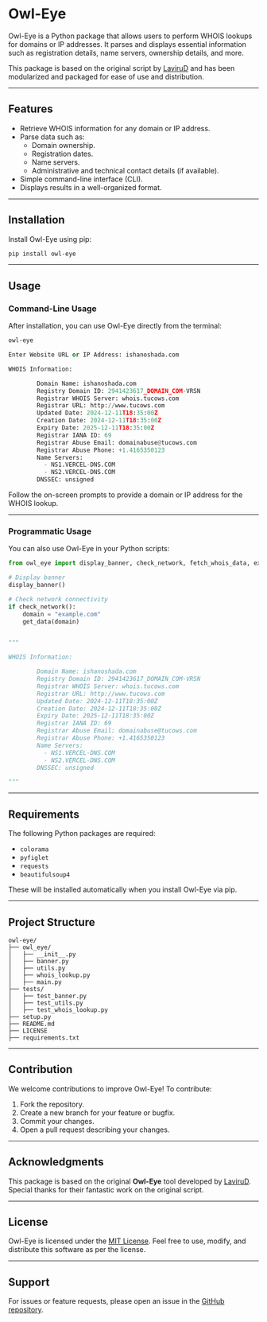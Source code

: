 
# Owl-Eye

Owl-Eye is a Python package that allows users to perform WHOIS lookups for domains or IP addresses. It parses and displays essential information such as registration details, name servers, ownership details, and more.

This package is based on the original script by [LaviruD](https://github.com/LaviruD/Owl-Eye) and has been modularized and packaged for ease of use and distribution.

---

## Features
- Retrieve WHOIS information for any domain or IP address.
- Parse data such as:
  - Domain ownership.
  - Registration dates.
  - Name servers.
  - Administrative and technical contact details (if available).
- Simple command-line interface (CLI).
- Displays results in a well-organized format.

---

## Installation

Install Owl-Eye using pip:

```bash
pip install owl-eye
```

---

## Usage

### Command-Line Usage
After installation, you can use Owl-Eye directly from the terminal:

```bash
owl-eye
```

```python
Enter Website URL or IP Address: ishanoshada.com

WHOIS Information:

        Domain Name: ishanoshada.com
        Registry Domain ID: 2941423617_DOMAIN_COM-VRSN
        Registrar WHOIS Server: whois.tucows.com
        Registrar URL: http://www.tucows.com
        Updated Date: 2024-12-11T18:35:00Z
        Creation Date: 2024-12-11T18:35:00Z
        Expiry Date: 2025-12-11T18:35:00Z
        Registrar IANA ID: 69
        Registrar Abuse Email: domainabuse@tucows.com
        Registrar Abuse Phone: +1.4165350123
        Name Servers:
          - NS1.VERCEL-DNS.COM
          - NS2.VERCEL-DNS.COM
        DNSSEC: unsigned

```


Follow the on-screen prompts to provide a domain or IP address for the WHOIS lookup.

---

### Programmatic Usage
You can also use Owl-Eye in your Python scripts:

```python
from owl_eye import display_banner, check_network, fetch_whois_data, extract_topics, extract_details

# Display banner
display_banner()

# Check network connectivity
if check_network():
    domain = "example.com"
    get_data(domain)


"""

WHOIS Information:

        Domain Name: ishanoshada.com
        Registry Domain ID: 2941423617_DOMAIN_COM-VRSN
        Registrar WHOIS Server: whois.tucows.com
        Registrar URL: http://www.tucows.com
        Updated Date: 2024-12-11T18:35:00Z
        Creation Date: 2024-12-11T18:35:00Z
        Expiry Date: 2025-12-11T18:35:00Z
        Registrar IANA ID: 69
        Registrar Abuse Email: domainabuse@tucows.com
        Registrar Abuse Phone: +1.4165350123
        Name Servers:
          - NS1.VERCEL-DNS.COM
          - NS2.VERCEL-DNS.COM
        DNSSEC: unsigned

"""
```

---

## Requirements

The following Python packages are required:
- `colorama`
- `pyfiglet`
- `requests`
- `beautifulsoup4`

These will be installed automatically when you install Owl-Eye via pip.

---

## Project Structure
```plaintext
owl-eye/
├── owl_eye/
│   ├── __init__.py
│   ├── banner.py
│   ├── utils.py
│   ├── whois_lookup.py
│   ├── main.py
├── tests/
│   ├── test_banner.py
│   ├── test_utils.py
│   ├── test_whois_lookup.py
├── setup.py
├── README.md
├── LICENSE
├── requirements.txt
```

---

## Contribution

We welcome contributions to improve Owl-Eye! To contribute:

1. Fork the repository.
2. Create a new branch for your feature or bugfix.
3. Commit your changes.
4. Open a pull request describing your changes.

---

## Acknowledgments

This package is based on the original **Owl-Eye** tool developed by [LaviruD](https://github.com/LaviruD/Owl-Eye). Special thanks for their fantastic work on the original script.

---

## License

Owl-Eye is licensed under the [MIT License](LICENSE). Feel free to use, modify, and distribute this software as per the license.

---

## Support

For issues or feature requests, please open an issue in the [GitHub repository](https://github.com/ishaoshada/Owl-Eye/issues).

